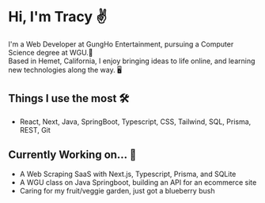 # Hi, I'm Tracy ✌️

I'm a Web Developer at GungHo Entertainment, pursuing a Computer Science degree at WGU.🦉 <br/>
Based in Hemet, California, I enjoy bringing ideas to life online, and learning new technologies along the way. 🖥️

## Things I use the most 🛠️
- React, Next, Java, SpringBoot, Typescript, CSS, Tailwind, SQL, Prisma, REST, Git

## Currently Working on... 🚧
- A Web Scraping SaaS with Next.js, Typescript, Prisma, and SQLite
- A WGU class on Java Springboot, building an API for an ecommerce site
- Caring for my fruit/veggie garden, just got a blueberry bush
